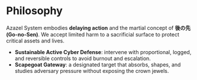 # Philosophy

Azazel System embodies **delaying action** and the martial concept of **後の先 (Go-no-Sen)**. We accept limited harm to a sacrificial surface to protect critical assets and lives.

- **Sustainable Active Cyber Defense**: intervene with proportional, logged, and reversible controls to avoid burnout and escalation.
- **Scapegoat Gateway**: a designated target that absorbs, shapes, and studies adversary pressure without exposing the crown jewels.
